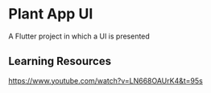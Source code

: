 # Plant App UI

A Flutter project in which a UI is presented

## Learning Resources

https://www.youtube.com/watch?v=LN668OAUrK4&t=95s
